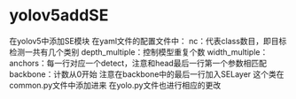 # yolov5addSE
在yolov5中添加SE模块
在yaml文件的配置文件中：
nc：代表class数目，即目标检测一共有几个类别
depth_multiple：控制模型重复个数
width_multiple：
anchors：每一行对应一个detect，注意和head最后一行第一个参数相匹配
backbone：计数从0开始
注意在backbone中的最后一行加入SELayer
这个类在common.py文件中添加进来
在yolo.py文件也进行相应的更改
